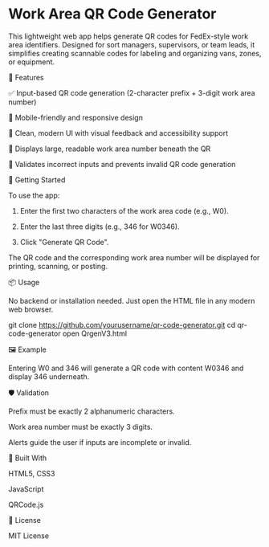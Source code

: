 # Work Area QR Code Generator

This lightweight web app helps generate QR codes for FedEx-style work area identifiers. Designed for sort managers, supervisors, or team leads, it simplifies creating scannable codes for labeling and organizing vans, zones, or equipment.

🔧 Features

✅ Input-based QR code generation (2-character prefix + 3-digit work area number)

📱 Mobile-friendly and responsive design

🎨 Clean, modern UI with visual feedback and accessibility support

📎 Displays large, readable work area number beneath the QR

🚫 Validates incorrect inputs and prevents invalid QR code generation


🚀 Getting Started

To use the app:

1. Enter the first two characters of the work area code (e.g., W0).


2. Enter the last three digits (e.g., 346 for W0346).


3. Click "Generate QR Code".



The QR code and the corresponding work area number will be displayed for printing, scanning, or posting.

📦 Usage

No backend or installation needed. Just open the HTML file in any modern web browser.

git clone https://github.com/yourusername/qr-code-generator.git
cd qr-code-generator
open QrgenV3.html

🖼 Example

Entering W0 and 346 will generate a QR code with content W0346 and display 346 underneath.

🛡️ Validation

Prefix must be exactly 2 alphanumeric characters.

Work area number must be exactly 3 digits.

Alerts guide the user if inputs are incomplete or invalid.


🧱 Built With

HTML5, CSS3

JavaScript

QRCode.js


📄 License

MIT License
